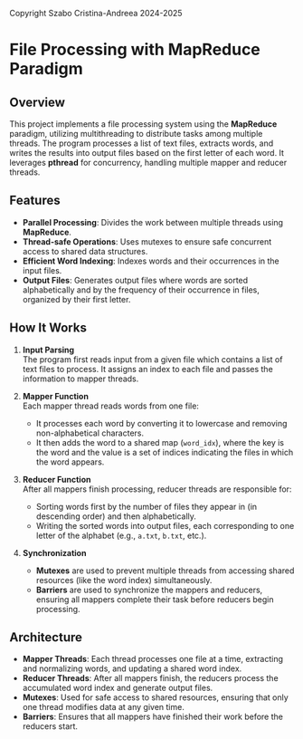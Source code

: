 Copyright Szabo Cristina-Andreea 2024-2025

# **File Processing with MapReduce Paradigm**

## **Overview**
This project implements a file processing system using the **MapReduce** paradigm, utilizing multithreading to distribute tasks among multiple threads. The program processes a list of text files, extracts words, and writes the results into output files based on the first letter of each word. It leverages **pthread** for concurrency, handling multiple mapper and reducer threads.

## **Features**
- **Parallel Processing**: Divides the work between multiple threads using **MapReduce**.
- **Thread-safe Operations**: Uses mutexes to ensure safe concurrent access to shared data structures.
- **Efficient Word Indexing**: Indexes words and their occurrences in the input files.
- **Output Files**: Generates output files where words are sorted alphabetically and by the frequency of their occurrence in files, organized by their first letter.

## **How It Works**
1. **Input Parsing**  
   The program first reads input from a given file which contains a list of text files to process. It assigns an index to each file and passes the information to mapper threads.

2. **Mapper Function**  
   Each mapper thread reads words from one file:
   - It processes each word by converting it to lowercase and removing non-alphabetical characters.
   - It then adds the word to a shared map (`word_idx`), where the key is the word and the value is a set of indices indicating the files in which the word appears.

3. **Reducer Function**  
   After all mappers finish processing, reducer threads are responsible for:
   - Sorting words first by the number of files they appear in (in descending order) and then alphabetically.
   - Writing the sorted words into output files, each corresponding to one letter of the alphabet (e.g., `a.txt`, `b.txt`, etc.).

4. **Synchronization**  
   - **Mutexes** are used to prevent multiple threads from accessing shared resources (like the word index) simultaneously.
   - **Barriers** are used to synchronize the mappers and reducers, ensuring all mappers complete their task before reducers begin processing.

## **Architecture**
- **Mapper Threads**: Each thread processes one file at a time, extracting and normalizing words, and updating a shared word index.
- **Reducer Threads**: After all mappers finish, the reducers process the accumulated word index and generate output files.
- **Mutexes**: Used for safe access to shared resources, ensuring that only one thread modifies data at any given time.
- **Barriers**: Ensures that all mappers have finished their work before the reducers start.
  
